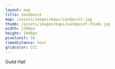 ```yaml
---
layout: map
title: Sandpoint
map: /assets/images/maps/sandpoint.jpg
thumb: /assets/images/maps/sandpoint-thumb.jpg
width: 1396px
height: 2048px
pixelunit: 50
timedistance: hour
gridcolor: CCC
---
```

<span class="--right" style="top:1066px;left:457px;">Guild Hall</span>

